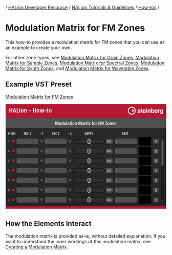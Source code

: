 / [HALion Developer Resource](../../HALion-Developer-Resource.md) / [HALion Tutorials & Guidelines](./HALion-Tutorials-Guidelines.md) / [How-tos](./How-tos.md) /

# Modulation Matrix for FM Zones

This how-to provides a modulation matrix for FM zones that you can use as an example to create your own.

For other zone types, see [Modulation Matrix for Grain Zones](./Modulation-Matrix-for-Grain-Zones.md), [Modulation Matrix for Sample Zones](./Modulation-Matrix-for-Sample-Zones.md), [Modulation Matrix for Spectral Zones](./Modulation-Matrix-for-Spectral-Zones.md), [Modulation Matrix for Synth Zones](./Modulation-Matrix-for-Synth-Zones.md), and [Modulation Matrix for Wavetable Zones](./Modulation-Matrix-for-Wavetable-Zones.md).

## Example VST Preset

[Modulation Matrix for FM Zones](../vstpresets/Modulation%20Matrix%20for%20FM%20Zones.vstpreset)

![Modulation Matrix for FM Zones](../images/Modulation-Matrix-for-FM-Zones.png)

## How the Elements Interact

The modulation matrix is provided as-is, without detailed explanation. If you want to understand the inner workings of this modulation matrix, see [Creating a Modulation Matrix](./Creating-a-Modulation-Matrix.md).
